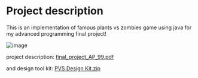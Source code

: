 # Project description
This is an implementation of famous plants vs zombies game using java for my advanced programming final project! 

![image](https://user-images.githubusercontent.com/72692826/179384479-7e5f571c-cd64-462b-a409-6043bcd528dc.png)

project description:
[final_project_AP_99.pdf](https://github.com/maedemir/Plants-vs-Zombies/files/9085190/final_project_AP_99.pdf)

and design tool kit:
[PVS Design Kit.zip](https://github.com/maedemir/Plants-vs-Zombies/files/9085193/PVS.Design.Kit.zip)
